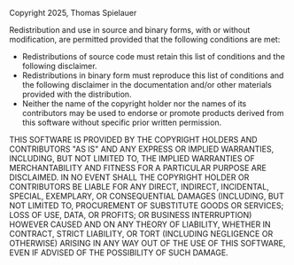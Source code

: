 Copyright 2025, Thomas Spielauer

Redistribution and use in source and binary forms, with or without modification,
are permitted provided that the following conditions are met:

* Redistributions of source code must retain this list of conditions and the
  following disclaimer.
* Redistributions in binary form must reproduce this list of conditions and the
  following disclaimer in the documentation and/or other materials provided with
  the distribution.
* Neither the name of the copyright holder nor the names of its contributors may
  be used to endorse or promote products derived from this software without
	specific prior written permission.

THIS SOFTWARE IS PROVIDED BY THE COPYRIGHT HOLDERS AND CONTRIBUTORS "AS IS" AND
ANY EXPRESS OR IMPLIED WARRANTIES, INCLUDING, BUT NOT LIMITED TO, THE IMPLIED
WARRANTIES OF MERCHANTABILITY AND FITNESS FOR A PARTICULAR PURPOSE ARE
DISCLAIMED. IN NO EVENT SHALL THE COPYRIGHT HOLDER OR CONTRIBUTORS BE LIABLE FOR
ANY DIRECT, INDIRECT, INCIDENTAL, SPECIAL, EXEMPLARY, OR CONSEQUENTIAL
DAMAGES (INCLUDING, BUT NOT LIMITED TO, PROCUREMENT OF SUBSTITUTE GOODS OR
SERVICES; LOSS OF USE, DATA, OR PROFITS; OR BUSINESS INTERRUPTION) HOWEVER
CAUSED AND ON ANY THEORY OF LIABILITY, WHETHER IN CONTRACT, STRICT LIABILITY,
OR TORT (INCLUDING NEGLIGENCE OR OTHERWISE) ARISING IN ANY WAY OUT OF THE USE
OF THIS SOFTWARE, EVEN IF ADVISED OF THE POSSIBILITY OF SUCH DAMAGE.
